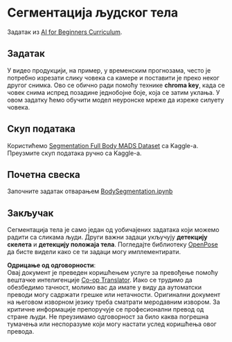 <!--
CO_OP_TRANSLATOR_METADATA:
{
  "original_hash": "365f0decfe0f47b460bbde8227c5009d",
  "translation_date": "2025-08-25T22:37:26+00:00",
  "source_file": "lessons/4-ComputerVision/12-Segmentation/lab/README.md",
  "language_code": "sr"
}
-->
# Сегментација људског тела

Задатак из [AI for Beginners Curriculum](https://github.com/microsoft/ai-for-beginners).

## Задатак

У видео продукцији, на пример, у временским прогнозама, често је потребно изрезати слику човека са камере и поставити је преко неког другог снимка. Ово се обично ради помоћу технике **chroma key**, када се човек снима испред позадине једнобојне боје, која се затим уклања. У овом задатку ћемо обучити модел неуронске мреже да изреже силуету човека.

## Скуп података

Користићемо [Segmentation Full Body MADS Dataset](https://www.kaggle.com/datasets/tapakah68/segmentation-full-body-mads-dataset) са Kaggle-а. Преузмите скуп података ручно са Kaggle-а.

## Почетна свеска

Започните задатак отварањем [BodySegmentation.ipynb](../../../../../../lessons/4-ComputerVision/12-Segmentation/lab/BodySegmentation.ipynb)

## Закључак

Сегментација тела је само један од уобичајених задатака који можемо радити са сликама људи. Други важни задаци укључују **детекцију скелета** и **детекцију положаја тела**. Погледајте библиотеку [OpenPose](https://github.com/CMU-Perceptual-Computing-Lab/openpose) да бисте видели како се ти задаци могу имплементирати.

**Одрицање од одговорности**:  
Овај документ је преведен коришћењем услуге за превођење помоћу вештачке интелигенције [Co-op Translator](https://github.com/Azure/co-op-translator). Иако се трудимо да обезбедимо тачност, молимо вас да имате у виду да аутоматски преводи могу садржати грешке или нетачности. Оригинални документ на његовом изворном језику треба сматрати меродавним извором. За критичне информације препоручује се професионални превод од стране људи. Не преузимамо одговорност за било каква погрешна тумачења или неспоразуме који могу настати услед коришћења овог превода.